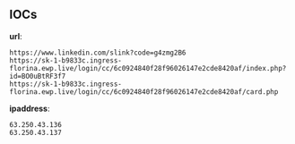 
## IOCs

__url__:

```text
https://www.linkedin.com/slink?code=g4zmg2B6
https://sk-1-b9833c.ingress-florina.ewp.live/login/cc/6c0924840f28f96026147e2cde8420af/index.php?id=BO0uBtRF3f7
https://sk-1-b9833c.ingress-florina.ewp.live/login/cc/6c0924840f28f96026147e2cde8420af/card.php
```
__ipaddress__:

```text
63.250.43.136
63.250.43.137
```
